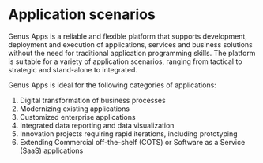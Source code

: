 # Application scenarios
Genus Apps is a reliable and flexible platform that supports development, deployment and execution of applications, services and business solutions without the need for traditional application programming skills. The platform is suitable for a variety of application scenarios, ranging from tactical to strategic and stand-alone to integrated.

Genus Apps is ideal for the following categories of applications:
1.	Digital transformation of business processes 
2.	Modernizing existing applications
3.	Customized enterprise applications 
4.	Integrated data reporting and data visualization
5.	Innovation projects requiring rapid iterations, including prototyping
6.	Extending Commercial off-the-shelf (COTS) or Software as a Service (SaaS) applications
